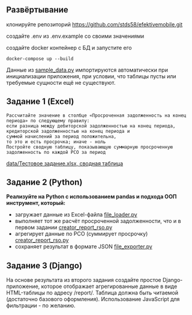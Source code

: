 ## Развёртывание

клонируйте репозиторий
https://github.com/stds58/efektivemobile.git

создайте .env из .env.example со своими значениями

создайте docker контейнер с БД и запустите его

    docker-compose up --build

Данные из [sample_data.py](app/utils/sample_data.py) импортируются автоматически 
при инициализации приложения, при условии, что таблицы пусты или 
требуемые сущности ещё не существуют.

## Задание 1 (Excel)
```
Рассчитайте значение в столбце «Просроченная задолженность на конец периода» по следующему правилу: 
если разница между дебиторской задолженностью на конец периода, 
кредиторской задолженностью на конец периода и 
суммой начислений за период положительна, 
то это и есть просрочка; иначе - ноль
Постройте сводную таблицу, показывающую суммарную просроченную задолженность по каждой РСО за период
```

[data/Тестовое задание.xlsx, сводная таблица](data/Тестовое%20задание.xlsx)



## Задание 2 (Python)
**Реализуйте на Python с использованием pandas и подхода ООП инструмент, который:**
* загружает данные из Excel-файла  [file_loader.py](app/utils/file_loader.py)
* выполняет тот же расчёт просроченной задолженности, что и в первом задании [creator_report_rso.py](app/utils/creator_report_rso.py )
* агрегирует данные по РСО (суммирует просрочку) [creator_report_rso.py](app/utils/creator_report_rso.py )
* сохраняет результат в формате JSON [file_exporter.py](app/utils/file_exporter.py )


## Задание 3 (Django)
На основе результата из второго задания создайте простое Django-приложение, которое отображает агрегированные данные в виде HTML-таблицы по адресу /report/.
Таблица должна быть читаемой (достаточно базового оформления). Использование JavaScript для фильтрации - по желанию.

